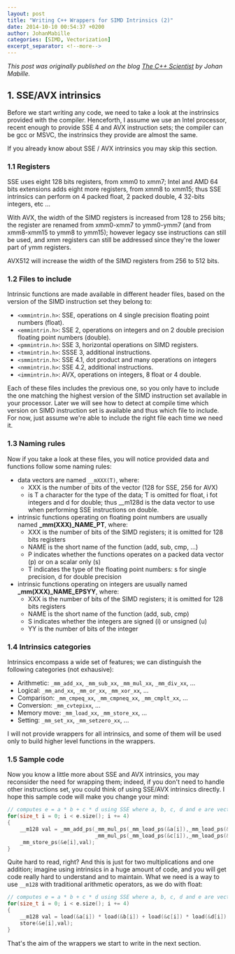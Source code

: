 ```yaml
---
layout: post
title: "Writing C++ Wrappers for SIMD Intrinsics (2)"
date: 2014-10-10 00:54:37 +0200
author: JohanMabille
categories: [SIMD, Vectorization]
excerpt_separator: <!--more-->
---
```


*This post was originally published on the blog [The C++ Scientist](http://johanmabille.github.io/) by Johan Mabille.*

## <a name="section_1"></a>1. SSE/AVX intrinsics

Before we start writing any code, we need to take a look at the instrinsics provided with the compiler. Henceforth, I
assume we use an Intel processor, recent enough to provide SSE 4 and AVX instruction sets; the compiler can be gcc or
MSVC, the instrinsics they provide are almost the same.

If you already know about SSE / AVX intrinsics you may skip this section.

<!--more-->

### 1.1 Registers

SSE uses eight 128 bits registers, from xmm0 to xmm7; Intel and AMD 64 bits extensions adds eight more registers, from
xmm8 to xmm15; thus SSE intrinsics can perform on 4 packed float, 2 packed double, 4 32-bits integers, etc ...

With AVX, the width of the SIMD registers is increased from 128 to 256 bits; the register are renamed from xmm0-xmm7
to ymm0-ymm7 (and from xmm8-xmm15 to ymm8 to ymm15); however legacy sse instructions can still be used, and xmm
registers can still be addressed since they're the lower part of ymm registers.

AVX512 will increase the width of the SIMD registers from 256 to 512 bits.

### 1.2 Files to include

Intrinsic functions are made available in different header files, based on the version of the SIMD instruction set they
belong to:

- `<xmmintrin.h>`: SSE, operations on 4 single precision floating point numbers (float).
- `<emmintrin.h>`: SSE 2, operations on integers and on 2 double precision floating point numbers (double).
- `<pmmintrin.h>`: SSE 3, horizontal operations on SIMD registers.
- `<tmmintrin.h>`: SSSE 3, additional instructions.
- `<smmintrin.h>`: SSE 4.1, dot product and many operations on integers
- `<nmmintrin.h>`: SSE 4.2, additional instructions.
- `<immintrin.h>`: AVX, operations on integers, 8 float or 4 double.

Each of these files includes the previous one, so you only have to include the one matching the highest version of the SIMD
instruction set available in your processor. Later we will see how to detect at compile time which version on SIMD instruction
set is available and thus which file to include. For now, just assume we're able to include the right file each time we need it.

### 1.3 Naming rules

Now if you take a look at these files, you will notice provided data and functions follow some naming rules:

* data vectors are named `__mXXX(T)`, where:
    * XXX is the number of bits of the vector (128 for SSE, 256 for AVX)
    * is T a character for the type of the data; T is omitted for float, i fot integers and d for double; thus \_\_m128d is the
    data vector to use when performing SSE instructions on double.
* intrinsic functions operating on floating point numbers are usually named **\_mm(XXX)_NAME_PT**, where:
    * XXX is the number of bits of the SIMD registers; it is omitted for 128 bits registers
    * NAME is the short name of the function (add, sub, cmp, ...)
    * P indicates whether the functions operates on a packed data vector (p) or on a scalar only (s)
    * T indicates the type of the floating point numbers: s for single precision, d for double precision
* intrinsic functions operating on integers are usually named **\_mm(XXX)_NAME_EPSYY**, where:
    * XXX is the number of bits of the SIMD registers; it is omitted for 128 bits registers
    * NAME is the short name of the function (add, sub, cmp)
    * S indicates whether the integers are signed (i) or unsigned (u)
    * YY is the number of bits of the integer

### 1.4 Intrinsics categories

Intrinsics encompass a wide set of features; we can distinguish the following categories (not exhausive):

* Arithmetic: `_mm_add_xx`, `_mm_sub_xx`, `_mm_mul_xx`, `_mm_div_xx`, ...
* Logical: `_mm_and_xx`, `_mm_or_xx`, `_mm_xor_xx`, ...
* Comparison: `_mm_cmpeq_xx`, `_mm_cmpneq_xx`, `_mm_cmplt_xx`, ...
* Conversion: `_mm_cvtepixx`, ...
* Memory move: `_mm_load_xx`, `_mm_store_xx`, ...
* Setting: `_mm_set_xx`, `_mm_setzero_xx`, ...

I will not provide wrappers for all intrinsics,  and some of them will be used only to build higher level functions in the wrappers.

### 1.5 Sample code

Now you know a little more about SSE and AVX intrinsics, you may reconsider the need for wrapping them; indeed, if you don't need
to handle other instructions set, you could think of using SSE/AVX intrinsics directly. I hope this sample code will make you
change your mind:

```cpp
// computes e = a * b + c * d using SSE where a, b, c, d and e are vector of floats
for(size_t i = 0; i < e.size(); i += 4)
{
    __m128 val = _mm_add_ps(_mm_mul_ps(_mm_load_ps(&a[i]),_mm_load_ps(&b[i])),
                            _mm_mul_ps(_mm_load_ps(&c[i]),_mm_load_ps(&d[i])));
    _mm_store_ps(&e[i],val);
}
```

Quite hard to read, right? And this is just for two multiplications and one addition; imagine using intrinsics in a huge amount of code,
and you will get code really hard to understand and to maintain. What we need is a way to use `__m128` with traditional arithmetic
operators, as we do with float:

```cpp
// computes e = a * b + c * d using SSE where a, b, c, d and e are vector of floats
for(size_t i = 0; i < e.size(); i += 4)
{
    __m128 val = load(&a[i]) * load(&b[i]) + load(&c[i]) * load(&d[i]);
    store(&e[i],val);
}
```

That's the aim of the wrappers we start to write in the next section.

